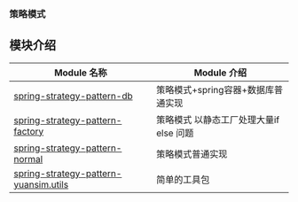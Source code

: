 

### 策略模式


## 模块介绍
| Module 名称                                                  | Module 介绍                                                    |
| ------------------------------------------------------------ | ------------------------------------------------------------ |
| [spring-strategy-pattern-db](spring-strategy-pattern-db)|    策略模式+spring容器+数据库普通实现                                |
| [spring-strategy-pattern-factory](spring-strategy-pattern-factory)| 策略模式 以静态工厂处理大量if else 问题|
| [spring-strategy-pattern-normal](spring-strategy-pattern-normal)|   策略模式普通实现                                      |
| [spring-strategy-pattern-yuansim.utils](spring-strategy-pattern-yuansim.utils)|   简单的工具包                                      |
